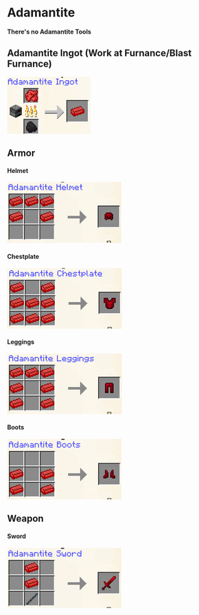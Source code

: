 # Adamantite

**There's no Adamantite Tools**

## **Adamantite Ingot (Work at Furnance/Blast Furnance)**

![](<../../.gitbook/assets/image (87) (1).png>)



## **Armor**

#### Helmet

![](<../../.gitbook/assets/image (14) (1) (1) (1) (1) (1).png>)

#### Chestplate

![](<../../.gitbook/assets/image (2) (1) (1) (1) (1) (1) (1) (1) (1) (1).png>)

#### Leggings

![](<../../.gitbook/assets/image (58).png>)

#### Boots

![](<../../.gitbook/assets/image (44).png>)

## Weapon

#### Sword

![](<../../.gitbook/assets/image (3) (1) (1) (1) (1) (1) (1) (1) (1).png>)
